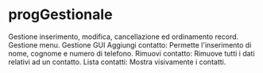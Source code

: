 # progGestionale
Gestione inserimento, modifica, cancellazione ed ordinamento record. Gestione menu. Gestione GUI
Aggiungi contatto: Permette l'inserimento di nome, cognome e numero di telefono.
Rimuovi contatto: Rimuove tutti i dati relativi ad un contatto. 
Lista contatti: Mostra visivamente i contatti.
